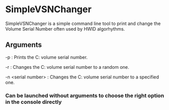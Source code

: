 # SimpleVSNChanger
SimpleVSNChanger is a simple command line tool to print and change the Volume Serial Number often used by HWID algorhythms.

## Arguments
-p : Prints the C: volume serial number.

-r : Changes the C: volume serial number to a random one.

-n \<serial number> : Changes the C: volume serial number to a specified one.
### Can be launched without arguments to choose the right option in the console directly
